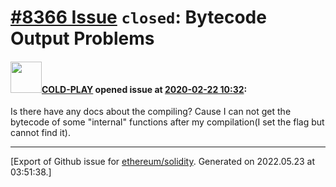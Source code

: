 # [\#8366 Issue](https://github.com/ethereum/solidity/issues/8366) `closed`: Bytecode Output Problems

#### <img src="https://avatars.githubusercontent.com/u/22736817?v=4" width="50">[COLD-PLAY](https://github.com/COLD-PLAY) opened issue at [2020-02-22 10:32](https://github.com/ethereum/solidity/issues/8366):

Is there have any docs about the compiling? Cause I can not get the bytecode of some "internal" functions after my compilation(I set the flag but cannot find it).




-------------------------------------------------------------------------------



[Export of Github issue for [ethereum/solidity](https://github.com/ethereum/solidity). Generated on 2022.05.23 at 03:51:38.]
